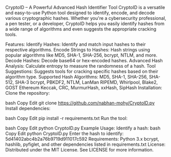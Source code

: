 CryptoID – A Powerful Advanced Hash Identifier Tool
CryptoID is a versatile and easy-to-use Python tool designed to identify, encode, and decode various cryptographic hashes. Whether you're a cybersecurity professional, a pen tester, or a developer, CryptoID helps you easily identify hashes from a wide range of algorithms and even suggests the appropriate cracking tools.

Features:
Identify Hashes: Identify and match input hashes to their respective algorithms.
Encode Strings to Hashes: Hash strings using popular algorithms like MD5, SHA-1, SHA-256, bcrypt, NTLM, and more.
Decode Hashes: Decode base64 or hex-encoded hashes.
Advanced Hash Analysis: Calculate entropy to measure the randomness of a hash.
Tool Suggestions: Suggests tools for cracking specific hashes based on their algorithm type.
Supported Hash Algorithms:
MD5, SHA-1, SHA-256, SHA-512, SHA-3
bcrypt, PBKDF2, NTLM, LanMan
RIPEMD, Whirlpool, Blake2, GOST
Ethereum Keccak, CRC, MurmurHash, xxHash, SipHash
Installation:
Clone the repository:

bash
Copy
Edit
git clone https://github.com/nabhan-mohy/CryptoID.py
Install dependencies:

bash
Copy
Edit
pip install -r requirements.txt
Run the tool:

bash
Copy
Edit
python CryptoID.py
Example Usage:
Identify a hash:
bash
Copy
Edit
python CryptoID.py
Enter the hash to identify: 5d41402abc4b2a76b9719d911017c592
Requirements:
Python 3.x
bcrypt, hashlib, pyfiglet, and other dependencies listed in requirements.txt
License:
Distributed under the MIT License. See LICENSE for more information.



